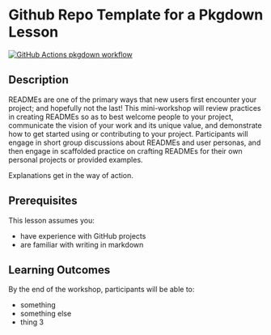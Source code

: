 
<!-- README.md is generated from README.Rmd. Please edit that file -->

# Github Repo Template for a Pkgdown Lesson

<!-- badges: start -->

[![GitHub Actions pkgdown
workflow](https://github.com/uf-repro/lesson-template/workflows/pkgdown/badge.svg)](https://github.com/uf-repro/lesson-template/actions?query=workflow%3Apkgdown)

<!-- badges: end -->

## Description

READMEs are one of the primary ways that new users first encounter your
project; and hopefully not the last\! This mini-workshop will review
practices in creating READMEs so as to best welcome people to your
project, communicate the vision of your work and its unique value, and
demonstrate how to get started using or contributing to your project.
Participants will engage in short group discussions about READMEs and
user personas, and then engage in scaffolded practice on crafting
READMEs for their own personal projects or provided examples.

Explanations get in the way of action.

## Prerequisites

This lesson assumes you:

  - have experience with GitHub projects
  - are familiar with writing in markdown

## Learning Outcomes

By the end of the workshop, participants will be able to:

  - something
  - something else
  - thing 3
